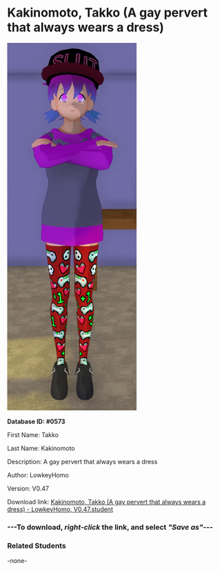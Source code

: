 # Kakinomoto, Takko (A gay pervert that always wears a dress)

<img src="Files/Kakinomoto, Takko (A gay pervert that always wears a dress).png" title="Kakinomoto, Takko (A gay pervert that always wears a dress) - LowkeyHomo, V0.47">

**Database ID: #0573**

First Name: Takko

Last Name: Kakinomoto

Description: A gay pervert that always wears a dress

Author: LowkeyHomo

Version: V0.47

Download link: <a href="https://raw.githubusercontent.com/Arbiter1223/Daigaku-Gurashi-Custom-Students/master/Students/Files/Kakinomoto%2C%20Takko%20(A%20gay%20pervert%20that%20always%20wears%20a%20dress)%20-%20LowkeyHomo%2C%20V0.47.student">Kakinomoto, Takko (A gay pervert that always wears a dress) - LowkeyHomo, V0.47.student</a>

### ---**To download, _right-click_ the link, and select _"Save as"_**---

### Related Students

-none-
